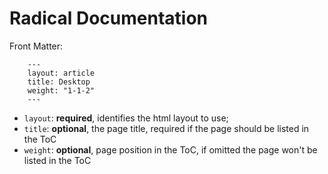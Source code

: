 # Radical Documentation

Front Matter:

        ---
        layout: article
        title: Desktop
        weight: "1-1-2"
        ---

* `layout`: **required**, identifies the html layout to use;
* `title`: **optional**, the page title, required if the page should be listed in the ToC
* `weight`: **optional**, page position in the ToC, if omitted the page won't be listed in the ToC
